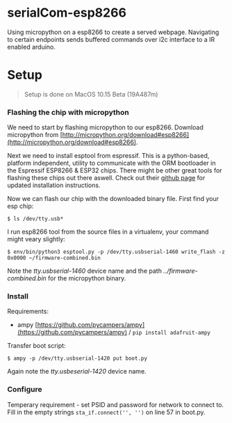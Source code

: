 # serialCom-esp8266 
Using micropython on a esp8266 to create a served webpage. Navigating to certain endpoints sends buffered commands over i2c interface to a IR enabled arduino.

# Setup
> Setup is done on MacOS 10.15 Beta (19A487m)

### Flashing the chip with micropython
We need to start by flashing micropython to our esp8266. Download micropython from [http://micropython.org/download#esp8266](http://micropython.org/download#esp8266).  

Next we need to install esptool from espressif. This is a python-based, platform independent, utility to communicate with the ORM bootloader in the Espressif ESP8266 & ESP32 chips. There might be other great tools for flashing these chips out there aswell. Check out their [github page](https://github.com/espressif/esptool) for updated installation instructions.  

Now we can flash our chip with the downloaded binary file. First find your esp chip:  
```
$ ls /dev/tty.usb*
```

I run esp8266 tool from the source files in a virtualenv, your command might veary slightly:  
```
$ env/bin/python3 esptool.py -p /dev/tty.usbserial-1460 write_flash -z 0x0000 ~/firmware-combined.bin
```

Note the *tty.usbserial-1460* device name and the path *../firmware-combined.bin* for the micropython binary.


### Install

Requirements:
 - ampy [https://github.com/pycampers/ampy](https://github.com/pycampers/ampy) / `pip install adafruit-ampy`

Transfer boot script:  
```
$ ampy -p /dev/tty.usbserial-1420 put boot.py
```

Again note the *tty.usbeserial-1420* device name.

### Configure

Temperary requirement - set PSID and password for network to connect to. Fill in the empty strings `sta_if.connect('', '')` on line 57 in boot.py.

